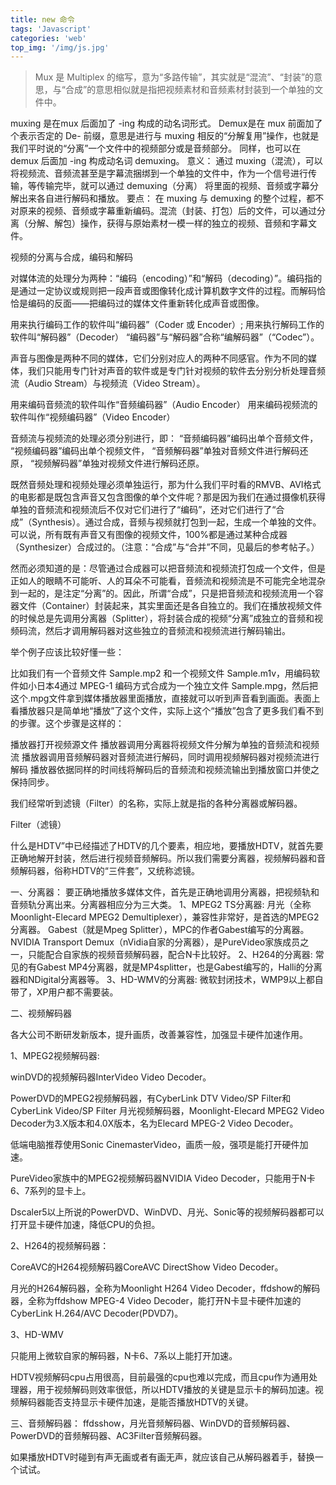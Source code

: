 ```yaml
---
title: new 命令
tags: 'Javascript'
categories: 'web'
top_img: '/img/js.jpg'
---
```

> Mux 是 Multiplex 的缩写，意为“多路传输”，其实就是“混流”、“封装”的意思，与“合成”的意思相似就是指把视频素材和音频素材封装到一个单独的文件中。


muxing 是在mux 后面加了 -ing 构成的动名词形式。
Demux是在 mux 前面加了个表示否定的 De- 前缀，意思是进行与 muxing 相反的“分解复用”操作，也就是我们平时说的“分离”一个文件中的视频部分或是音频部分。
同样，也可以在 demux 后面加 -ing 构成动名词 demuxing。
意义：
通过 muxing（混流），可以将视频流、音频流甚至是字幕流捆绑到一个单独的文件中，作为一个信号进行传输，等传输完毕，就可以通过 demuxing（分离） 将里面的视频、音频或字幕分解出来各自进行解码和播放。
要点：
在 muxing 与 demuxing 的整个过程，都不对原来的视频、音频或字幕重新编码。混流（封装、打包）后的文件，可以通过分离（分解、解包）操作，获得与原始素材一模一样的独立的视频、音频和字幕文件。



视频的分离与合成，编码和解码

对媒体流的处理分为两种：“编码（encoding）”和“解码（decoding）”。编码指的是通过一定协议或规则把一段声音或图像转化成计算机数字文件的过程。而解码恰恰是编码的反面——把编码过的媒体文件重新转化成声音或图像。

用来执行编码工作的软件叫“编码器”（Coder 或 Encoder）;
用来执行解码工作的软件叫“解码器”（Decoder）
“编码器”与“解码器”合称“编解码器”（“Codec”）。

声音与图像是两种不同的媒体，它们分别对应人的两种不同感官。作为不同的媒体，我们只能用专门针对声音的软件或是专门针对视频的软件去分别分析处理音频流（Audio Stream）与视频流（Video Stream）。

用来编码音频流的软件叫作“音频编码器”（Audio Encoder）
用来编码视频流的软件叫作“视频编码器”（Video Encoder）

音频流与视频流的处理必须分别进行，即：
“音频编码器”编码出单个音频文件，
“视频编码器”编码出单个视频文件，
“音频解码器”单独对音频文件进行解码还原，
“视频解码器”单独对视频文件进行解码还原。

既然音频处理和视频处理必须单独运行，那为什么我们平时看的RMVB、AVI格式的电影都是既包含声音又包含图像的单个文件呢？那是因为我们在通过摄像机获得单独的音频流和视频流后不仅对它们进行了“编码”，还对它们进行了“合成”（Synthesis）。通过合成，音频与视频就打包到一起，生成一个单独的文件。可以说，所有既有声音又有图像的视频文件，100%都是通过某种合成器（Synthesizer）合成过的。（注意：“合成”与“合并”不同，见最后的参考帖子。）

然而必须知道的是：尽管通过合成器可以把音频流和视频流打包成一个文件，但是正如人的眼睛不可能听、人的耳朵不可能看，音频流和视频流是不可能完全地混杂到一起的，是注定“分离”的。因此，所谓“合成”，只是把音频流和视频流用一个容器文件（Container）封装起来，其实里面还是各自独立的。我们在播放视频文件的时候总是先调用分离器（Splitter），将封装合成的视频“分离”成独立的音频和视频码流，然后才调用解码器对这些独立的音频流和视频流进行解码输出。

举个例子应该比较好懂一些：

比如我们有一个音频文件 Sample.mp2 和一个视频文件 Sample.m1v，用编码软件如小日本4通过 MPEG-1 编码方式合成为一个独立文件 Sample.mpg，然后把这个.mpg文件拿到媒体播放器里面播放，直接就可以听到声音看到画面。表面上看播放器只是简单地“播放”了这个文件，实际上这个“播放”包含了更多我们看不到的步骤。这个步骤是这样的：

播放器打开视频源文件
播放器调用分离器将视频文件分解为单独的音频流和视频流
播放器调用音频解码器对音频流进行解码，同时调用视频解码器对视频流进行解码
播放器依据同样的时间线将解码后的音频流和视频流输出到播放窗口并使之保持同步。

我们经常听到滤镜（Filter）的名称，实际上就是指的各种分离器或解码器。

Filter（滤镜）

什么是HDTV”中已经描述了HDTV的几个要素，相应地，要播放HDTV，就首先要正确地解开封装，然后进行视频音频解码。所以我们需要分离器，视频解码器和音频解码器，俗称HDTV的“三件套”，又统称滤镜。

一、分离器：
要正确地播放多媒体文件，首先是正确地调用分离器，把视频轨和音频轨分离出来。分离器相应分为三大类。
1、MPEG2 TS分离器:
月光（全称Moonlight-Elecard MPEG2 Demultiplexer），兼容性非常好，是首选的MPEG2分离器。
Gabest（就是Mpeg Splitter），MPC的作者Gabest编写的分离器。
NVIDIA Transport Demux（nVidia自家的分离器），是PureVideo家族成员之一，只能配合自家族的视频音频解码器，配合N卡比较好。
2、H264的分离器:
常见的有Gabest MP4分离器，就是MP4splitter，也是Gabest编写的，Halli的分离器和NDigital分离器等。
3、HD-WMV的分离器:
微软封闭技术，WMP9以上都自带了，XP用户都不需要装。

二、视频解码器

各大公司不断研发新版本，提升画质，改善兼容性，加强显卡硬件加速作用。

1、MPEG2视频解码器:

winDVD的视频解码器InterVideo Video Decoder。

PowerDVD的MPEG2视频解码器，有CyberLink DTV Video/SP Filter和CyberLink Video/SP Filter
月光视频解码器，Moonlight-Elecard MPEG2 Video Decoder为3.X版本和4.0X版本，名为Elecard MPEG-2 Video Decoder。

低端电脑推荐使用Sonic CinemasterVideo，画质一般，强项是能打开硬件加速。

PureVideo家族中的MPEG2视频解码器NVIDIA Video Decoder，只能用于N卡6、7系列的显卡上。

Dscaler5以上所说的PowerDVD、WinDVD、月光、Sonic等的视频解码器都可以打开显卡硬件加速，降低CPU的负担。

2、H264的视频解码器：

CoreAVC的H264视频解码器CoreAVC DirectShow Video Decoder。

月光的H264解码器，全称为Moonlight H264 Video Decoder，ffdshow的解码器，全称为ffdshow MPEG-4 Video Decoder，能打开N卡显卡硬件加速的CyberLink H.264/AVC Decoder(PDVD7)。

3、HD-WMV

只能用上微软自家的解码器，N卡6、7系以上能打开加速。

HDTV视频解码cpu占用很高，目前最强的cpu也难以完成，而且cpu作为通用处理器，用于视频解码则效率很低，所以HDTV播放的关键是显示卡的解码加速。视频解码器能否支持显示卡硬件加速，是能否播放HDTV的关键。

三、音频解码器：
ffdsshow，月光音频解码器、WinDVD的音频解码器、PowerDVD的音频解码器、AC3Filter音频解码器。

如果播放HDTV时碰到有声无画或者有画无声，就应该自己从解码器着手，替换一个试试。
